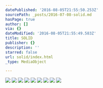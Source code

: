 ```yaml
---
datePublished: '2016-08-05T21:55:50.253Z'
sourcePath: _posts/2016-07-08-solid.md
hasPage: true
author: []
via: {}
dateModified: '2016-08-05T21:55:49.583Z'
title: SOLID
publisher: {}
description: ''
starred: false
url: solid/index.html
_type: MediaObject

---
```

![](https://imgflo.herokuapp.com/graph/vahj1ThiexotieMo/1f7ab7d03b6251d26c2d57afda3b5899/croprotate.jpg?cropheight=853&cropwidth=1286&degrees=0&input=https%3A%2F%2Fthe-grid-user-content.s3-us-west-2.amazonaws.com%2F4022da58-7d33-40de-bff0-d036c1ed070c.jpg&x=0&y=0)
![](https://the-grid-user-content.s3-us-west-2.amazonaws.com/a411ab83-1ed1-4620-a9f6-b6373a999b15.jpg)
![](https://the-grid-user-content.s3-us-west-2.amazonaws.com/ed555cfe-cbf1-4537-a0de-88ffaf1e5cb0.jpg)
![](https://the-grid-user-content.s3-us-west-2.amazonaws.com/e8623ab9-26fc-4d03-841a-293e9a9b2fa1.jpg)
![](https://the-grid-user-content.s3-us-west-2.amazonaws.com/08ecb84a-ddd5-412d-b4a0-27a6949f0c08.jpg)
![](https://the-grid-user-content.s3-us-west-2.amazonaws.com/7daf5eb4-dfa7-4896-b3ec-8f7b70c059bb.jpg)
![](https://the-grid-user-content.s3-us-west-2.amazonaws.com/ef1af982-49ac-4e1c-b5be-63e6d9c5f4c6.jpg)
![](https://the-grid-user-content.s3-us-west-2.amazonaws.com/7e1f7793-c9d6-4694-a945-b56120e62b28.jpg)
![](https://the-grid-user-content.s3-us-west-2.amazonaws.com/4da74a64-5efc-44c2-9dc9-35a69a7c2221.jpg)